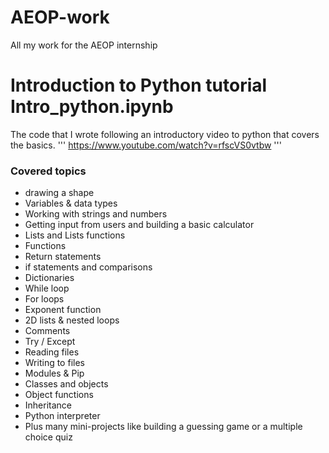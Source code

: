 # AEOP-work
All my work for the AEOP internship
# Introduction to Python tutorial Intro_python.ipynb
The code that I wrote following an introductory video to python that covers the basics.
'''
https://www.youtube.com/watch?v=rfscVS0vtbw
'''
### Covered topics
- drawing a shape
- Variables & data types
- Working with strings and numbers
- Getting input from users and building a basic calculator
- Lists and Lists functions
- Functions 
- Return statements 
- if statements and comparisons
- Dictionaries
- While loop 
- For loops
- Exponent function
- 2D lists & nested loops
- Comments
- Try / Except
- Reading files
- Writing to files
- Modules & Pip
- Classes and objects
- Object functions
- Inheritance
- Python interpreter
- Plus many mini-projects like building a guessing game or a multiple choice quiz